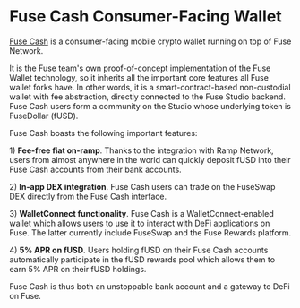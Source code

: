 # Fuse Cash Consumer-Facing Wallet

[Fuse Cash](https://fuse.cash) is a consumer-facing mobile crypto wallet running on top of Fuse Network.

It is the Fuse team's own proof-of-concept implementation of the Fuse Wallet technology, so it inherits all the important core features all Fuse wallet forks have. In other words, it is a smart-contract-based non-custodial wallet with fee abstraction, directly connected to the Fuse Studio backend. Fuse Cash users form a community on the Studio whose underlying token is FuseDollar \(fUSD\).

Fuse Cash boasts the following important features:

1\) **Fee-free fiat on-ramp**. Thanks to the integration with Ramp Network, users from almost anywhere in the world can quickly deposit fUSD into their Fuse Cash accounts from their bank accounts.

2\) **In-app DEX integration**. Fuse Cash users can trade on the FuseSwap DEX directly from the Fuse Cash interface. 

3\) **WalletConnect functionality**. Fuse Cash is a WalletConnect-enabled wallet which allows users to use it to interact with DeFi applications on Fuse. The latter currently include FuseSwap and the Fuse Rewards platform.

4\) **5% APR on fUSD**. Users holding fUSD on their Fuse Cash accounts automatically participate in the fUSD rewards pool which allows them to earn 5% APR on their fUSD holdings.        


Fuse Cash is thus both an unstoppable bank account and a gateway to DeFi on Fuse. 

  



